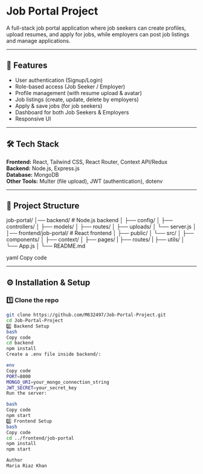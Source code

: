 ﻿# Job Portal Project
 A full-stack job portal application where job seekers can create profiles, upload resumes, and apply for jobs, while employers can post job listings and manage applications.

---

## 🚀 Features
- User authentication (Signup/Login)
- Role-based access (Job Seeker / Employer)
- Profile management (with resume upload & avatar)
- Job listings (create, update, delete by employers)
- Apply & save jobs (for job seekers)
- Dashboard for both Job Seekers & Employers
- Responsive UI

---

## 🛠 Tech Stack
**Frontend:** React, Tailwind CSS, React Router, Context API/Redux  
**Backend:** Node.js, Express.js  
**Database:** MongoDB  
**Other Tools:** Multer (file upload), JWT (authentication), dotenv  

---

## 📂 Project Structure
job-portal/
│── backend/ # Node.js backend
│ ├── config/
│ ├── controllers/
│ ├── models/
│ ├── routes/
│ ├── uploads/
│ └── server.js
│
│── frontend/job-portal/ # React frontend
│ ├── public/
│ └── src/
│ ├── components/
│ ├── context/
│ ├── pages/
| ├── routes/
| ├── utils/
│ └── App.js
│
└── README.md

yaml
Copy code

---

## ⚙️ Installation & Setup

### 1️⃣ Clone the repo
```bash
git clone https://github.com/M632497/Job-Portal-Project.git
cd Job-Portal-Project
2️⃣ Backend Setup
bash
Copy code
cd backend
npm install
Create a .env file inside backend/:

env
Copy code
PORT=8000
MONGO_URI=your_mongo_connection_string
JWT_SECRET=your_secret_key
Run the server:

bash
Copy code
npm start
3️⃣ Frontend Setup
bash
Copy code
cd ../frontend/job-portal
npm install
npm start

Author
Maria Riaz Khan

